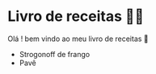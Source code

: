 # Livro de receitas :man_cook:

Olá ! bem vindo ao meu livro de receitas :cookie:

- Strogonoff de frango
- Pavê